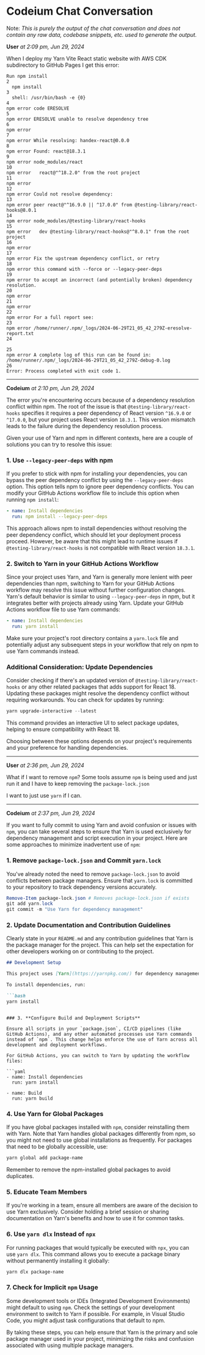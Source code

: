 # Codeium Chat Conversation

Note: _This is purely the output of the chat conversation and does not contain any raw data, codebase snippets, etc. used to generate the output._

**User** _at 2:09 pm, Jun 29, 2024_

When I deploy my Yarn Vite React static website with AWS CDK subdirectory to GitHub Pages I get this error:

```log
Run npm install
2
  npm install
3
  shell: /usr/bin/bash -e {0}
4
npm error code ERESOLVE
5
npm error ERESOLVE unable to resolve dependency tree
6
npm error
7
npm error While resolving: handex-react@0.0.0
8
npm error Found: react@18.3.1
9
npm error node_modules/react
10
npm error   react@"^18.2.0" from the root project
11
npm error
12
npm error Could not resolve dependency:
13
npm error peer react@"^16.9.0 || ^17.0.0" from @testing-library/react-hooks@8.0.1
14
npm error node_modules/@testing-library/react-hooks
15
npm error   dev @testing-library/react-hooks@"^8.0.1" from the root project
16
npm error
17
npm error Fix the upstream dependency conflict, or retry
18
npm error this command with --force or --legacy-peer-deps
19
npm error to accept an incorrect (and potentially broken) dependency resolution.
20
npm error
21
npm error
22
npm error For a full report see:
23
npm error /home/runner/.npm/_logs/2024-06-29T21_05_42_279Z-eresolve-report.txt
24

25
npm error A complete log of this run can be found in: /home/runner/.npm/_logs/2024-06-29T21_05_42_279Z-debug-0.log
26
Error: Process completed with exit code 1.
```

---

**Codeium** _at 2:10 pm, Jun 29, 2024_

The error you're encountering occurs because of a dependency resolution conflict within npm. The root of the issue is that `@testing-library/react-hooks` specifies it requires a peer dependency of React version `^16.9.0` or `^17.0.0`, but your project uses React version `18.3.1`. This version mismatch leads to the failure during the dependency resolution process.

Given your use of Yarn and npm in different contexts, here are a couple of solutions you can try to resolve this issue:

### 1. Use `--legacy-peer-deps` with npm

If you prefer to stick with npm for installing your dependencies, you can bypass the peer dependency conflict by using the `--legacy-peer-deps` option. This option tells npm to ignore peer dependency conflicts. You can modify your GitHub Actions workflow file to include this option when running `npm install`:

```yaml
- name: Install dependencies
  run: npm install --legacy-peer-deps
```

This approach allows npm to install dependencies without resolving the peer dependency conflict, which should let your deployment process proceed. However, be aware that this might lead to runtime issues if `@testing-library/react-hooks` is not compatible with React version `18.3.1`.

### 2. Switch to Yarn in your GitHub Actions Workflow

Since your project uses Yarn, and Yarn is generally more lenient with peer dependencies than npm, switching to Yarn for your GitHub Actions workflow may resolve this issue without further configuration changes. Yarn's default behavior is similar to using `--legacy-peer-deps` in npm, but it integrates better with projects already using Yarn. Update your GitHub Actions workflow file to use Yarn commands:

```yaml
- name: Install dependencies
  run: yarn install
```

Make sure your project's root directory contains a `yarn.lock` file and potentially adjust any subsequent steps in your workflow that rely on npm to use Yarn commands instead.

### Additional Consideration: Update Dependencies

Consider checking if there's an updated version of `@testing-library/react-hooks` or any other related packages that adds support for React 18. Updating these packages might resolve the dependency conflict without requiring workarounds. You can check for updates by running:

```powershell
yarn upgrade-interactive --latest
```

This command provides an interactive UI to select package updates, helping to ensure compatibility with React 18.

Choosing between these options depends on your project's requirements and your preference for handling dependencies.

---

**User** _at 2:36 pm, Jun 29, 2024_

What if I want to remove `npm`? Some tools assume `npm` is being used and just run it and I have to keep removing the `package-lock.json`

I want to just use `yarn` if I can.

---

**Codeium** _at 2:37 pm, Jun 29, 2024_

If you want to fully commit to using Yarn and avoid confusion or issues with `npm`, you can take several steps to ensure that Yarn is used exclusively for dependency management and script execution in your project. Here are some approaches to minimize inadvertent use of `npm`:

### 1. **Remove `package-lock.json` and Commit `yarn.lock`**

You've already noted the need to remove `package-lock.json` to avoid conflicts between package managers. Ensure that `yarn.lock` is committed to your repository to track dependency versions accurately.

```powershell
Remove-Item package-lock.json # Removes package-lock.json if exists
git add yarn.lock
git commit -m "Use Yarn for dependency management"
```

### 2. **Update Documentation and Contribution Guidelines**

Clearly state in your `README.md` and any contribution guidelines that Yarn is the package manager for the project. This can help set the expectation for other developers working on or contributing to the project.

```markdown
## Development Setup

This project uses [Yarn](https://yarnpkg.com/) for dependency management. Please ensure you have Yarn installed on your development machine.

To install dependencies, run:

```bash
yarn install
```
```

### 3. **Configure Build and Deployment Scripts**

Ensure all scripts in your `package.json`, CI/CD pipelines (like GitHub Actions), and any other automated processes use Yarn commands instead of `npm`. This change helps enforce the use of Yarn across all development and deployment workflows.

For GitHub Actions, you can switch to Yarn by updating the workflow files:

```yaml
- name: Install dependencies
  run: yarn install

- name: Build
  run: yarn build
```

### 4. **Use Yarn for Global Packages**

If you have global packages installed with `npm`, consider reinstalling them with Yarn. Note that Yarn handles global packages differently from npm, so you might not need to use global installations as frequently. For packages that need to be globally accessible, use:

```powershell
yarn global add package-name
```

Remember to remove the npm-installed global packages to avoid duplicates.

### 5. **Educate Team Members**

If you're working in a team, ensure all members are aware of the decision to use Yarn exclusively. Consider holding a brief session or sharing documentation on Yarn's benefits and how to use it for common tasks.

### 6. **Use `yarn dlx` Instead of `npx`**

For running packages that would typically be executed with `npx`, you can use `yarn dlx`. This command allows you to execute a package binary without permanently installing it globally:

```powershell
yarn dlx package-name
```

### 7. **Check for Implicit `npm` Usage**

Some development tools or IDEs (Integrated Development Environments) might default to using `npm`. Check the settings of your development environment to switch to Yarn if possible. For example, in Visual Studio Code, you might adjust task configurations that default to npm.

By taking these steps, you can help ensure that Yarn is the primary and sole package manager used in your project, minimizing the risks and confusion associated with using multiple package managers.